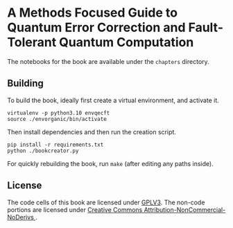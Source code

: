 # A Methods Focused Guide to Quantum Error Correction and Fault-Tolerant Quantum Computation

The notebooks for the book are available under the `chapters` directory.

## Building

To build the book, ideally first create a virtual environment, and activate it.
```
virtualenv -p python3.10 envqecft
source ./envorganic/bin/activate
```

Then install dependencies and then run the creation script.
```
pip install -r requirements.txt
python ./bookcreator.py
```
For quickly rebuilding the book, run `make` (after editing any paths inside).


## License
The code cells of this book are licensed under [GPLV3](https://www.gnu.org/licenses/gpl-3.0.txt). The non-code portions are licensed under  [Creative Commons Attribution-NonCommercial-NoDerivs ](https://creativecommons.org/licenses/by-nc-nd/4.0/legalcode).
